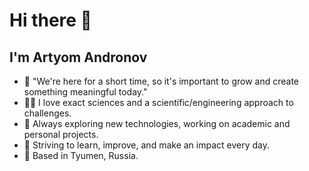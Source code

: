 # Hi there 👋 
## I'm Artyom Andronov  

- 🌟 "We're here for a short time, so it's important to grow and create something meaningful today."  
- 👨‍🔬 I love exact sciences and a scientific/engineering approach to challenges.  
- 🎯 Always exploring new technologies, working on academic and personal projects.  
- 🌱 Striving to learn, improve, and make an impact every day.  
- 📍 Based in Tyumen, Russia.  
